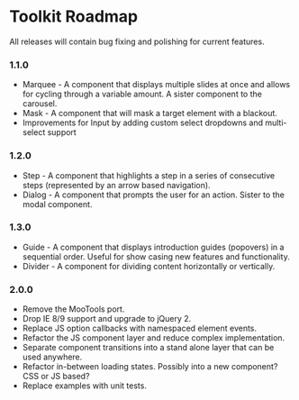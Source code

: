 # Toolkit Roadmap #

All releases will contain bug fixing and polishing for current features.

### 1.1.0 ###
* Marquee - A component that displays multiple slides at once and allows for cycling through a variable amount. A sister component to the carousel.
* Mask - A component that will mask a target element with a blackout.
* Improvements for Input by adding custom select dropdowns and multi-select support

### 1.2.0 ###
* Step - A component that highlights a step in a series of consecutive steps (represented by an arrow based navigation).
* Dialog - A component that prompts the user for an action. Sister to the modal component.

### 1.3.0 ###
* Guide - A component that displays introduction guides (popovers) in a sequential order. Useful for show casing new features and functionality.
* Divider - A component for dividing content horizontally or vertically.

### 2.0.0 ###
* Remove the MooTools port.
* Drop IE 8/9 support and upgrade to jQuery 2.
* Replace JS option callbacks with namespaced element events.
* Refactor the JS component layer and reduce complex implementation.
* Separate component transitions into a stand alone layer that can be used anywhere.
* Refactor in-between loading states. Possibly into a new component? CSS or JS based?
* Replace examples with unit tests.